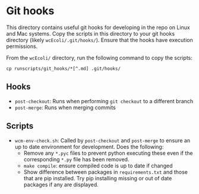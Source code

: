 # Git hooks
This directory contains useful git hooks for developing in the repo on Linux and Mac systems.  Copy the scripts in this directory to your git hooks directory (likely `wcEcoli/.git/hooks/`).  Ensure that the hooks have execution permissions.

From the `wcEcoli/` directory, run the following command to copy the scripts:
```
cp runscripts/git_hooks/*[^.md] .git/hooks/
```

## Hooks

* `post-checkout`: Runs when performing `git checkout` to a different branch
* `post-merge`: Runs when merging commits

## Scripts
* `wcm-env-check.sh`: Called by `post-checkout` and `post-merge` to ensure an up to date environment for development.  Does the following:
    * Remove any `*.pyc` files to prevent python executing these even if the corresponding `*.py` file has been removed.
    * `make compile`: ensure compiled code is up to date if changed
    * Show difference between packages in `requirements.txt` and those that are pip installed. Try pip installing missing or out of date packages if any are displayed.
